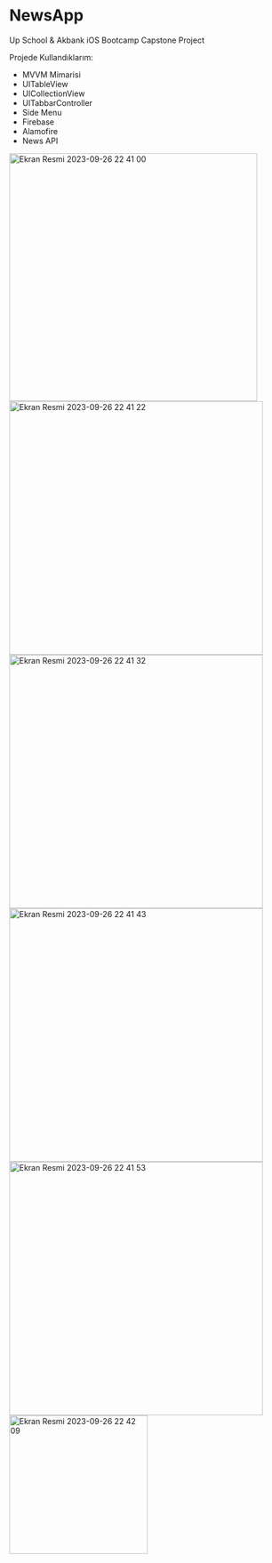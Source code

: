 # NewsApp
Up School &amp; Akbank iOS Bootcamp Capstone Project

Projede Kullandıklarım:
- MVVM Mimarisi
- UITableView
- UICollectionView
- UITabbarController
- Side Menu
- Firebase
- Alamofire
- News API

<img width="446" alt="Ekran Resmi 2023-09-26 22 41 00" src="https://github.com/Beyzasude/NewsApp/assets/60144528/c3c741e9-173c-4645-bbad-16ddd291999d">


<img width="456" alt="Ekran Resmi 2023-09-26 22 41 22" src="https://github.com/Beyzasude/NewsApp/assets/60144528/1cc54a84-33e3-4356-b895-87917839bb53">


<img width="456" alt="Ekran Resmi 2023-09-26 22 41 32" src="https://github.com/Beyzasude/NewsApp/assets/60144528/a5fad28c-f797-4c89-99ed-5ccc4261ab10">


<img width="456" alt="Ekran Resmi 2023-09-26 22 41 43" src="https://github.com/Beyzasude/NewsApp/assets/60144528/8d29254e-b91d-45ec-b440-84c82c8936ee">


<img width="456" alt="Ekran Resmi 2023-09-26 22 41 53" src="https://github.com/Beyzasude/NewsApp/assets/60144528/20f6e4a5-c97a-4fa0-8d75-c2ce9e2b7043">


<img width="249" alt="Ekran Resmi 2023-09-26 22 42 09" src="https://github.com/Beyzasude/NewsApp/assets/60144528/f6f62200-4a84-4929-9ccf-eff7fb710e1d">
